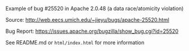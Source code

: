  Example of bug #25520 in Apache 2.0.48 (a data race/atomicity violation)

 Source: http://web.eecs.umich.edu/~jieyu/bugs/apache-25520.html

 Bug Report: https://issues.apache.org/bugzilla/show_bug.cgi?id=25520

 See README.md or `html/index.html` for more information 

